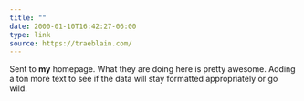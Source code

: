 ```yaml
---
title: ""
date: 2000-01-10T16:42:27-06:00
type: link
source: https://traeblain.com/
---
```


Sent to **my** homepage. What they are doing here is pretty awesome. Adding a ton more text to see if the data will stay formatted appropriately or go wild.
